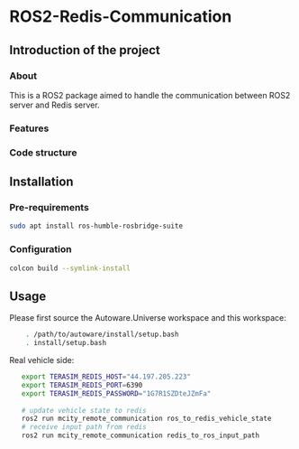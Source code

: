 # ROS2-Redis-Communication

## Introduction of the project

### About
This is a ROS2 package aimed to handle the communication between ROS2 server and Redis server.

### Features

### Code structure

## Installation

### Pre-requirements
```sh
sudo apt install ros-humble-rosbridge-suite
```

### Configuration
```sh
colcon build --symlink-install
```

## Usage

Please first source the Autoware.Universe workspace and this workspace:
```sh
    . /path/to/autoware/install/setup.bash
    . install/setup.bash
```
 Real vehicle side:
 ```sh
    export TERASIM_REDIS_HOST="44.197.205.223"
    export TERASIM_REDIS_PORT=6390
    export TERASIM_REDIS_PASSWORD="1G7R1SZDteJZmFa"
    
    # update vehicle state to redis
    ros2 run mcity_remote_communication ros_to_redis_vehicle_state
    # receive input path from redis
    ros2 run mcity_remote_communication redis_to_ros_input_path
 ```

